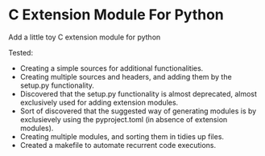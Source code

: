 # C Extension Module For Python

Add a little toy C extension module for python

Tested:
* Creating a simple sources for additional functionalities.
* Creating multiple sources and headers, and adding them by the setup.py
functionality.
* Discovered that the setup.py functionality is almost deprecated, almost
exclusively used for adding extension modules.
* Sort of discovered that the suggested way of generating modules is by
exclusievely using the pyproject.toml (in absence of extension modules).
* Creating multiple modules, and sorting them in tidies up files.
* Created a makefile to automate recurrent code executions.